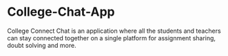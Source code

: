 # College-Chat-App 
College Connect Chat is an application where all the students and teachers can stay connected together on a single platform for assignment sharing, doubt solving and more.
